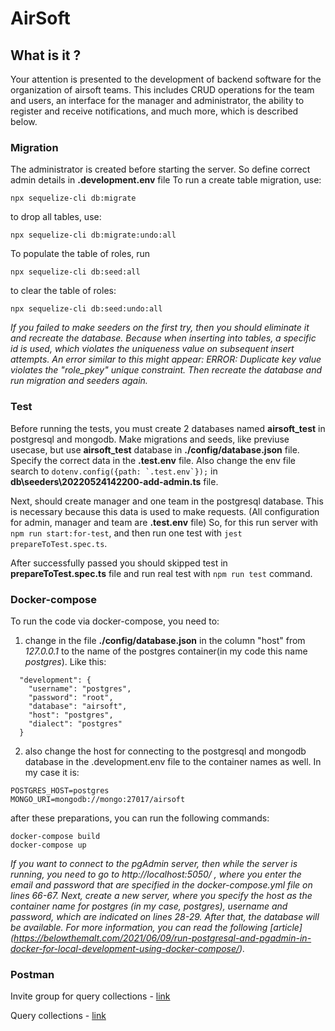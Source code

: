 # AirSoft

## What is it ?
Your attention is presented to the development of backend software for the organization of airsoft teams. This includes CRUD operations for the team and users, an interface for the manager and administrator, the ability to register and receive notifications, and much more, which is described below.

### Migration
The administrator is created before starting the server. So define correct admin details in **.development.env** file
To run a create table migration, use:
```
npx sequelize-cli db:migrate
```
to drop all tables, use:
```
npx sequelize-cli db:migrate:undo:all
```

To populate the table of roles, run
```
npx sequelize-cli db:seed:all
```
to clear the table of roles:
```
npx sequelize-cli db:seed:undo:all
```

*If you failed to make seeders on the first try, then you should eliminate it and recreate the database. Because when inserting into tables, a specific id is used, which violates the uniqueness value on subsequent insert attempts. An error similar to this might appear: ERROR: Duplicate key value violates the "role_pkey" unique constraint. Then recreate the database and run migration and seeders again.*


### Test
Before running the tests, you must create 2 databases named **airsoft_test** in postgresql and mongodb. Make migrations and seeds, like previuse usecase, but use **airsoft_test** database in **./config/database.json** file.
Specify the correct data in the **.test.env** file. 
Also change the env file search to ```dotenv.config({path: `.test.env`});``` in **db\seeders\20220524142200-add-admin.ts** file.

Next, should create manager and one team in the postgresql database. This is necessary because this data is used to make requests.
(All configuration for admin, manager and team are **.test.env** file)
So, for this run server with ```npm run start:for-test```, and then run one test with ```jest prepareToTest.spec.ts```.

After successfully passed you should skipped test in **prepareToTest.spec.ts** file and run real test with ```npm run test``` command.


### Docker-compose
To run the code via docker-compose, you need to: 
1. change in the file **./config/database.json** in the column "host" from *127.0.0.1* to the name of the postgres container(in my code this name *postgres*). Like this:
```
  "development": {
    "username": "postgres",
    "password": "root",
    "database": "airsoft",
    "host": "postgres",
    "dialect": "postgres"
  }
```
2. also change the host for connecting to the postgresql and mongodb database in the .development.env file to the container names as well. In my case it is:
```
POSTGRES_HOST=postgres
MONGO_URI=mongodb://mongo:27017/airsoft
```

after these preparations, you can run the following commands:
```
docker-compose build
docker-compose up
```

*If you want to connect to the pgAdmin server, then while the server is running, you need to go to http://localhost:5050/ , where you enter the email and password that are specified in the docker-compose.yml file on lines 66-67. Next, create a new server, where you specify the host as the container name for postgres (in my case, postgres), username and password, which are indicated on lines 28-29. After that, the database will be available. For more information, you can read the following [article] (https://belowthemalt.com/2021/06/09/run-postgresql-and-pgadmin-in-docker-for-local-development-using-docker-compose/).*


### Postman
Invite group for query collections - [link](https://go.postman.co/workspace/My-Workspace~74baf50a-2d24-445a-8d7c-8bd34981896e/collection/629732e5d5f103d9cdfd74cf)



Query collections - [link](https://app.getpostman.com/join-team?invite_code=717443a4d288f56cafe7459ef0c5e178&target_code=878d5b663fd3cde2925fb2002aee71ca)